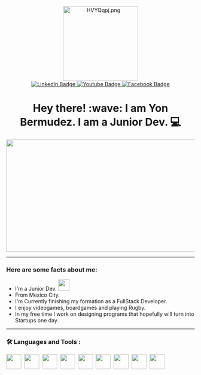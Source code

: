 <div id="header" align="center">
 <a href="#"><img src="https://iili.io/HVYQqpj.png" alt="HVYQqpj.png" border="0" width="200px" ></a>


<div id="badges">
  <a href="your-linkedin-URL">
    <img src="https://img.shields.io/badge/LinkedIn-blue?style=for-the-badge&logo=linkedin&logoColor=white" alt="LinkedIn Badge"/>
  </a>
  <a href="https://www.youtube.com/channel/UCkExoPOxarHJtYN5Z9r_coQ">
    <img src="https://img.shields.io/badge/YouTube-red?style=for-the-badge&logo=youtube&logoColor=white" alt="Youtube Badge"/>
  </a>
  <a href="https://www.facebook.com/yonatan.bermudez.7">
    <img src="https://img.shields.io/badge/Facebook-blue?style=for-the-badge&logo=facebook&logoColor=white" alt="Facebook Badge"/>
  </a>
</div>
 
<h1> Hey there! :wave: I am Yon Bermudez. I am a Junior Dev. &#x1F4BB </h1>

</div>

<div align="center">
  <img src="https://media.giphy.com/media/dWesBcTLavkZuG35MI/giphy.gif" width="600" height="300"/>
</div>

---
### Here are some facts about me:
 - I'm a Junior Dev. <img src="https://media.giphy.com/media/WUlplcMpOCEmTGBtBW/giphy.gif" width="30">
 - From Mexico City. 
 - I'm Currently finishing my formation as a FullStack Developer.
 - I enjoy videogames, boardgames and playing Rugby. 
 - In my free time I work on designing programs that hopefully will turn into Startups one day.
---
### :hammer_and_wrench: Languages and Tools :
<div>

<img src="https://cdn.jsdelivr.net/gh/devicons/devicon/icons/html5/html5-original-wordmark.svg" width="40" height="40">&nbsp;
<img src="https://cdn.jsdelivr.net/gh/devicons/devicon/icons/css3/css3-original-wordmark.svg" width="40" height="40">&nbsp;
<img src="https://cdn.jsdelivr.net/gh/devicons/devicon/icons/javascript/javascript-original.svg" width="40" height="40">&nbsp;
<img src="https://cdn.jsdelivr.net/gh/devicons/devicon/icons/nodejs/nodejs-original.svg" width="40" height="40">&nbsp;
<img src="https://cdn.jsdelivr.net/gh/devicons/devicon/icons/mysql/mysql-original-wordmark.svg" width="40" height="40">&nbsp;
<img src="https://cdn.jsdelivr.net/gh/devicons/devicon/icons/express/express-original-wordmark.svg" width="40" height="40">&nbsp;
<img src="https://cdn.jsdelivr.net/gh/devicons/devicon/icons/mongodb/mongodb-original-wordmark.svg" width="40" height="40">&nbsp;
<img src="https://cdn.jsdelivr.net/gh/devicons/devicon/icons/mongodb/mongodb-original-wordmark.svg" width="40" height="40">&nbsp;
<img src="https://cdn.jsdelivr.net/gh/devicons/devicon/icons/jest/jest-plain.svg" width="40" height="40">

</div>

